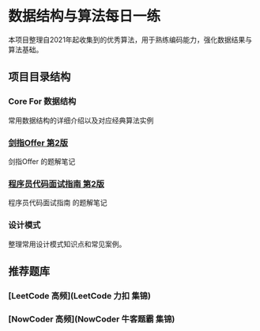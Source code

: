 # 数据结构与算法每日一练
本项目整理自2021年起收集到的优秀算法，用于熟练编码能力，强化数据结果与算法基础。

## 项目目录结构
### Core For 数据结构
常用数据结构的详细介绍以及对应经典算法实例

### [剑指Offer 第2版](《剑指Offer（第2版）》)
剑指Offer 的题解笔记
### [程序员代码面试指南 第2版](《程序员代码面试指南（第2版）》)
程序员代码面试指南 的题解笔记
### 设计模式
整理常用设计模式知识点和常见案例。



## 推荐题库
### [LeetCode 高频](LeetCode 力扣 集锦)

### [NowCoder 高频](NowCoder 牛客题霸 集锦)

